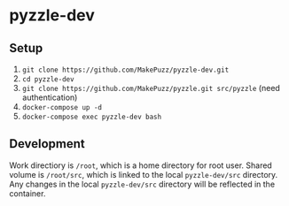 # pyzzle-dev

## Setup
1. `git clone https://github.com/MakePuzz/pyzzle-dev.git`
2. `cd pyzzle-dev`
3. `git clone https://github.com/MakePuzz/pyzzle.git src/pyzzle` (need authentication)
4. `docker-compose up -d`
5. `docker-compose exec pyzzle-dev bash`

## Development
Work directiory is `/root`, which is a home directory for root user.
Shared volume is `/root/src`, which is linked to the local `pyzzle-dev/src` directory.
Any changes in the local `pyzzle-dev/src` directory will be reflected in the container.
